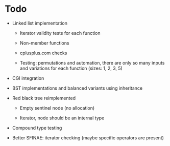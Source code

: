 # Todo

- Linked list implementation

	- Iterator validity tests for each function

	- Non-member functions
	- cplusplus.com checks
	- Testing: permutations and automation, there are only so many inputs and variations for each function (sizes: 1, 2, 3, 5)

- CGI integration

- BST implementations and balanced variants using inheritance
- Red black tree reimplemented
	- Empty sentinel node (no allocation)

	- Iterator, node should be an internal type

- Compound type testing
- Better SFINAE: iterator checking (maybe specific operators are present)
